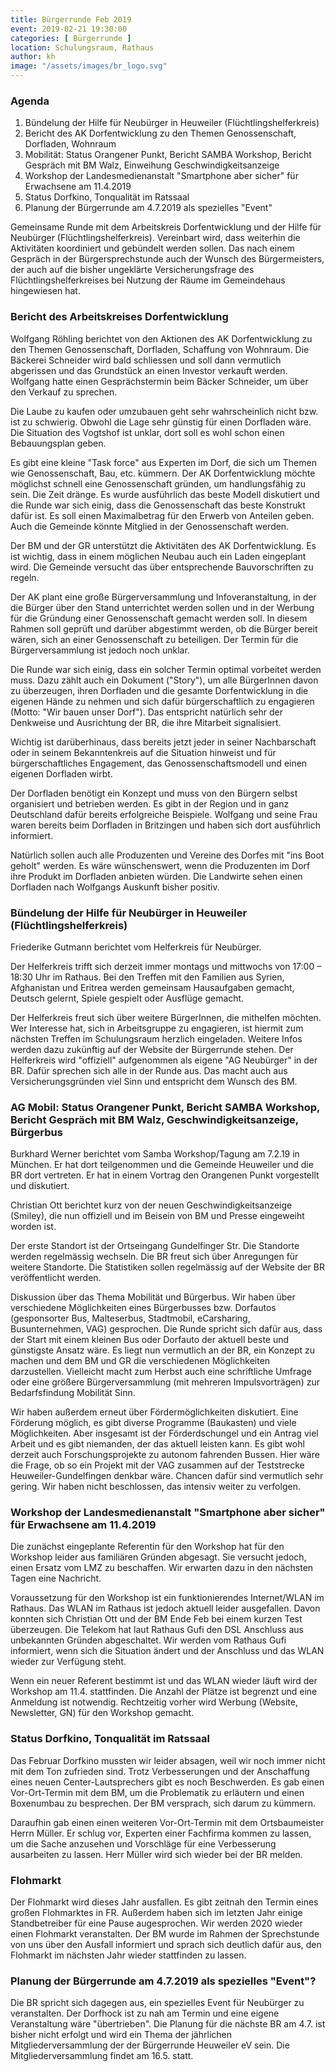 ```yaml
---
title: Bürgerrunde Feb 2019
event: 2019-02-21 19:30:00
categories: [ Bürgerrunde ]
location: Schulungsraum, Rathaus
author: kh
image: "/assets/images/br_logo.svg"
---
```


### Agenda

1. Bündelung der Hilfe für Neubürger in Heuweiler (Flüchtlingshelferkreis)
2. Bericht des AK Dorfentwicklung zu den Themen Genossenschaft, Dorfladen, Wohnraum
3. Mobilität: Status Orangener Punkt, Bericht SAMBA Workshop, Bericht Gespräch mit BM Walz, Einweihung Geschwindigkeitsanzeige
4. Workshop der Landesmedienanstalt "Smartphone aber sicher" für Erwachsene am 11.4.2019
5. Status Dorfkino, Tonqualität im Ratssaal
6. Planung der Bürgerrunde am 4.7.2019 als spezielles "Event"

Gemeinsame Runde mit dem Arbeitskreis Dorfentwicklung und der Hilfe für Neubürger (Flüchtlingshelferkreis). Vereinbart wird, dass weiterhin die Aktivitäten koordiniert und gebündelt werden sollen. Das nach einem Gespräch in der Bürgersprechstunde auch der Wunsch des Bürgermeisters, der auch auf die bisher ungeklärte Versicherungsfrage des Flüchtlingshelferkreises bei Nutzung der Räume im Gemeindehaus hingewiesen hat.

### Bericht des Arbeitskreises Dorfentwicklung

Wolfgang Röhling berichtet von den Aktionen des AK Dorfentwicklung zu den Themen Genossenschaft, Dorfladen, Schaffung von Wohnraum.
Die Bäckerei Schneider wird bald schliessen und soll dann vermutlich abgerissen und das Grundstück an einen Investor verkauft werden. Wolfgang hatte einen Gesprächstermin beim Bäcker Schneider, um über den Verkauf zu sprechen.

Die Laube zu kaufen oder umzubauen geht sehr wahrscheinlich nicht bzw. ist zu schwierig. Obwohl die Lage sehr günstig für einen Dorfladen wäre.
Die Situation des Vogtshof ist unklar, dort soll es wohl schon einen Bebauungsplan geben.

Es gibt eine kleine "Task force" aus Experten im Dorf, die sich um Themen wie Genossenschaft, Bau, etc. kümmern.
Der AK Dorfentwicklung möchte möglichst schnell eine Genossenschaft gründen, um handlungsfähig zu sein. Die Zeit dränge.
Es wurde ausführlich das beste Modell diskutiert und die Runde war sich einig, dass die Genossenschaft das beste Konstrukt dafür ist. Es soll einen Maximalbetrag für den Erwerb von Anteilen geben. Auch die Gemeinde könnte Mitglied in der Genossenschaft werden.

Der BM und der GR unterstützt die Aktivitäten des AK Dorfentwicklung. Es ist wichtig, dass in einem möglichen Neubau auch ein Laden eingeplant wird. Die Gemeinde versucht das über entsprechende Bauvorschriften zu regeln.

Der AK plant eine große Bürgerversammlung und Infoveranstaltung, in der die Bürger über den Stand unterrichtet werden sollen und in der Werbung für die Gründung einer Genossenschaft gemacht werden soll. In diesem Rahmen soll geprüft und darüber abgestimmt werden, ob die Bürger bereit wären, sich an einer Genossenschaft zu beteiligen. Der Termin für die Bürgerversammlung ist jedoch noch unklar.

Die Runde war sich einig, dass ein solcher Termin optimal vorbeitet werden muss. Dazu zählt auch ein Dokument ("Story"), um alle BürgerInnen davon zu überzeugen, ihren Dorfladen und die gesamte Dorfentwicklung in die eigenen Hände zu nehmen und sich dafür bürgerschaftlich zu engagieren (Motto: "Wir bauen unser Dorf"). Das entspricht natürlich sehr der Denkweise und Ausrichtung der BR, die ihre Mitarbeit signalisiert.

Wichtig ist darüberhinaus, dass bereits jetzt jeder in seiner Nachbarschaft oder in seinem Bekanntenkreis auf die Situation hinweist und für bürgerschaftliches Engagement, das Genossenschaftsmodell und einen eigenen Dorfladen wirbt.

Der Dorfladen benötigt ein Konzept und muss von den Bürgern selbst organisiert und betrieben werden. Es gibt in der Region und in ganz Deutschland dafür bereits erfolgreiche Beispiele. Wolfgang und seine Frau waren bereits beim Dorfladen in Britzingen und haben sich dort ausführlich informiert.

Natürlich sollen auch alle Produzenten und Vereine des Dorfes mit "ins Boot geholt" werden. Es wäre wünschenswert, wenn die Produzenten im Dorf ihre Produkt im Dorfladen anbieten würden. Die Landwirte sehen einen Dorfladen nach Wolfgangs Auskunft bisher positiv.

### Bündelung der Hilfe für Neubürger in Heuweiler (Flüchtlingshelferkreis)
Friederike Gutmann berichtet vom Helferkreis für Neubürger.

Der Helferkreis trifft sich derzeit immer montags und mittwochs von 17:00 – 18:30 Uhr im Rathaus. Bei den Treffen mit den Familien aus Syrien, Afghanistan und Eritrea werden gemeinsam Hausaufgaben gemacht, Deutsch gelernt, Spiele gespielt oder Ausflüge gemacht.

Der Helferkreis freut sich über weitere BürgerInnen, die mithelfen möchten. Wer Interesse hat, sich in Arbeitsgruppe zu engagieren, ist hiermit zum nächsten Treffen im Schulungsraum herzlich eingeladen. Weitere Infos werden dazu zukünftig auf der Website der Bürgerrunde stehen.
Der Helferkreis wird "offiziell" aufgenommen als eigene "AG Neubürger" in der BR. Dafür sprechen sich alle in der Runde aus. Das macht auch aus Versicherungsgründen viel Sinn und entspricht dem Wunsch des BM.

### AG Mobil: Status Orangener Punkt, Bericht SAMBA Workshop, Bericht Gespräch mit BM Walz, Geschwindigkeitsanzeige, Bürgerbus
Burkhard Werner berichtet vom Samba Workshop/Tagung am 7.2.19 in München. Er hat dort teilgenommen und die Gemeinde Heuweiler und die BR dort vertreten. Er hat in einem Vortrag den Orangenen Punkt vorgestellt und diskutiert.

Christian Ott berichtet kurz von der neuen Geschwindigkeitsanzeige (Smiley), die nun offiziell und im Beisein von BM und Presse eingeweiht worden ist.

Der erste Standort ist der Ortseingang Gundelfinger Str. Die Standorte werden regelmässig wechseln. Die BR freut sich über Anregungen für weitere Standorte. Die Statistiken sollen regelmässig auf der Website der BR veröffentlicht werden.

Diskussion über das Thema Mobilität und Bürgerbus. Wir haben über verschiedene Möglichkeiten eines Bürgerbusses bzw. Dorfautos (gesponsorter Bus, Malteserbus, Stadtmobil, eCarsharing, Busunternehmen, VAG) gesprochen. Die Runde spricht sich dafür aus, dass der Start mit einem kleinen Bus oder Dorfauto der aktuell beste und günstigste Ansatz wäre. Es liegt nun vermutlich an der BR, ein Konzept zu machen und dem BM und GR die verschiedenen Möglichkeiten darzustellen. Vielleicht macht zum Herbst auch eine schriftliche Umfrage oder eine größere Bürgerversammlung (mit mehreren Impulsvorträgen) zur Bedarfsfindung Mobilität Sinn.

Wir haben außerdem erneut über Fördermöglichkeiten diskutiert. Eine Förderung möglich, es gibt diverse Programme (Baukasten) und viele Möglichkeiten. Aber insgesamt ist der Förderdschungel und ein Antrag viel Arbeit und es gibt niemanden, der das aktuell leisten kann.
Es gibt wohl derzeit auch Forschungsprojekte zu autonom fahrenden Bussen. Hier wäre die Frage, ob so ein Projekt mit der VAG zusammen auf der Teststrecke Heuweiler-Gundelfingen denkbar wäre. Chancen dafür sind vermutlich sehr gering. Wir haben nicht beschlossen, das intensiv weiter zu verfolgen.

### Workshop der Landesmedienanstalt "Smartphone aber sicher" für Erwachsene am 11.4.2019
Die zunächst eingeplante Referentin für den Workshop hat für den Workshop leider aus familiären Gründen abgesagt. Sie versucht jedoch, einen Ersatz vom LMZ zu beschaffen. Wir erwarten dazu in den nächsten Tagen eine Nachricht.

Voraussetzung für den Workshop ist ein funktionierendes Internet/WLAN im Rathaus. Das WLAN im Rathaus ist jedoch aktuell leider ausgefallen. Davon konnten sich Christian Ott und der BM Ende Feb bei einem kurzen Test überzeugen. Die Telekom hat laut Rathaus Gufi den DSL Anschluss aus unbekannten Gründen abgeschaltet. Wir werden vom Rathaus Gufi informiert, wenn sich die Situation ändert und der Anschluss und das WLAN wieder zur Verfügung steht.

Wenn ein neuer Referent bestimmt ist und das WLAN wieder läuft wird der Workshop am 11.4. stattfinden. Die Anzahl der Plätze ist begrenzt und eine Anmeldung ist notwendig. Rechtzeitig vorher wird Werbung (Website, Newsletter, GN) für den Workshop gemacht.

### Status Dorfkino, Tonqualität im Ratssaal
Das Februar Dorfkino mussten wir leider absagen, weil wir noch immer nicht mit dem Ton zufrieden sind. Trotz Verbesserungen und der Anschaffung eines neuen Center-Lautsprechers gibt es noch Beschwerden. Es gab einen Vor-Ort-Termin mit dem BM, um die Problematik zu erläutern und einen Boxenumbau zu besprechen. Der BM versprach, sich darum zu kümmern.

Daraufhin gab einen einen weiteren Vor-Ort-Termin mit dem Ortsbaumeister Herrn Müller. Er schlug vor, Experten einer Fachfirma kommen zu lassen, um die Sache anzusehen und Vorschläge für eine Verbesserung ausarbeiten zu lassen. Herr Müller wird sich wieder bei der BR melden.

### Flohmarkt
Der Flohmarkt wird dieses Jahr ausfallen. Es gibt zeitnah den Termin eines großen Flohmarktes in FR. Außerdem haben sich im letzten Jahr einige Standbetreiber für eine Pause augesprochen. Wir werden 2020 wieder einen Flohmarkt veranstalten. Der BM wurde im Rahmen der Sprechstunde von uns über den Ausfall informiert und sprach sich deutlich dafür aus, den Flohmarkt im nächsten Jahr wieder stattfinden zu lassen.

### Planung der Bürgerrunde am 4.7.2019 als spezielles "Event"?
Die BR spricht sich dagegen aus, ein spezielles Event für Neubürger zu veranstalten. Der Dorfhock ist zu nah am Termin und eine eigene Veranstaltung wäre "übertrieben". Die Planung für die nächste BR am 4.7. ist bisher nicht erfolgt und wird ein Thema der jährlichen Mitgliederversammlung der der Bürgerrunde Heuweiler eV sein. Die Mitgliederversammlung findet am 16.5. statt.
